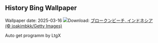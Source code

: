 ## History Bing Wallpaper
Wallpaper date: 2025-03-16
![](https://www.bing.com/th?id=OHR.NusaPenida_JA-JP6740183252_UHD.jpg&w=1000)Download: [ブロークンビーチ, インドネシア (© joakimbkk/Getty Images)](https://www.bing.com/th?id=OHR.NusaPenida_JA-JP6740183252_UHD.jpg)

Auto get programm by LtgX
